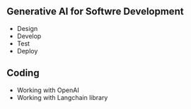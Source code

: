 ## Generative AI for Softwre Development
* Design
* Develop
* Test
* Deploy

## Coding
* Working with OpenAI
* Working with Langchain library
  
